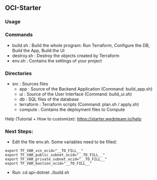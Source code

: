 ## OCI-Starter
### Usage 

### Commands
- build.sh      : Build the whole program: Run Terraform, Configure the DB, Build the App, Build the UI
- destroy.sh    : Destroy the objects created by Terraform
- env.sh        : Contains the settings of your project

### Directories
- src           : Sources files
    - app       : Source of the Backend Application (Command: build_app.sh)
    - ui        : Source of the User Interface (Command: build_ui.sh)
    - db        : SQL files of the database
    - terraform : Terraform scripts (Command: plan.sh / apply.sh)
  - compute     : Contains the deployment files to Compute

Help (Tutorial + How to customize): https://starter.wedoteam.io/help

### Next Steps:
- Edit the file env.sh. Some variables need to be filled:
```
export TF_VAR_vcn_ocid="__TO_FILL__"
export TF_VAR_public_subnet_ocid="__TO_FILL__"
export TF_VAR_private_subnet_ocid="__TO_FILL__"
export TF_VAR_bastion_ocid="__TO_FILL__"
```

- Run:
  cd api-dotnet
  ./build.sh
